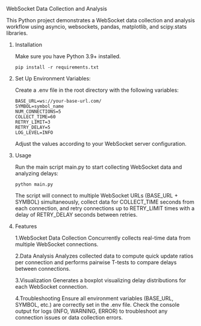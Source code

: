 WebSocket Data Collection and Analysis

This Python project demonstrates a WebSocket data collection and analysis workflow using asyncio, websockets, pandas, 
matplotlib, and scipy.stats libraries.

1. Installation

    Make sure you have Python 3.9+ installed.
    
    ```
    pip install -r requirements.txt
    ```

2. Set Up Environment Variables:
    
    Create a .env file in the root directory with the following variables:
    ```
    BASE_URL=ws://your-base-url.com/
    SYMBOL=symbol_name
    NUM_CONNECTIONS=5
    COLLECT_TIME=60
    RETRY_LIMIT=3
    RETRY_DELAY=5
    LOG_LEVEL=INFO
    ```
    Adjust the values according to your WebSocket server configuration.


3. Usage

    Run the main script main.py to start collecting WebSocket data and analyzing delays:

    ```
    python main.py
    ```
    The script will connect to multiple WebSocket URLs (BASE_URL + SYMBOL) simultaneously, collect data for COLLECT_TIME
    seconds from each connection, and retry connections up to RETRY_LIMIT times with a delay of RETRY_DELAY seconds 
    between retries.


4. Features

    1.WebSocket Data Collection
        Concurrently collects real-time data from multiple WebSocket connections.

    2.Data Analysis
        Analyzes collected data to compute quick update ratios per connection and performs pairwise T-tests to compare
        delays between connections.
    
    3.Visualization
        Generates a boxplot visualizing delay distributions for each WebSocket connection.
    
    4.Troubleshooting
        Ensure all environment variables (BASE_URL, SYMBOL, etc.) are correctly set in the .env file.
        Check the console output for logs (INFO, WARNING, ERROR) to troubleshoot any connection issues or data collection 
        errors.